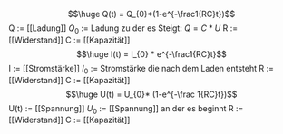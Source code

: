 $$\huge Q(t) = Q_{0}*(1-e^{-\frac1{RC}t})$$
Q := [[Ladung]]
$Q_0$ := Ladung zu der es Steigt: $Q = C * U$
R := [[Widerstand]]
C := [[Kapazität]]
$$\huge I(t) = I_{0} * e^{-\frac1{RC}t}$$
I := [[Stromstärke]]
$I_0$ := Stromstärke die nach dem Laden entsteht
R := [[Widerstand]]
C := [[Kapazität]]
$$\huge U(t) = U_{0}* (1-e^{-\frac 1{RC}t})$$
U(t) := [[Spannung]]
$U_0$ := [[Spannung]] an der es beginnt
R := [[Widerstand]]
C := [[Kapazität]]
